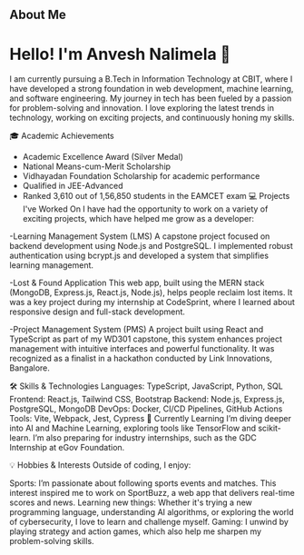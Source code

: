 
## About Me
# Hello! I'm Anvesh Nalimela 👋
I am currently pursuing a B.Tech in Information Technology at CBIT, where I have developed a strong foundation in web development, machine learning, and software engineering. My journey in tech has been fueled by a passion for problem-solving and innovation. I love exploring the latest trends in technology, working on exciting projects, and continuously honing my skills.

🎓 Academic Achievements
- Academic Excellence Award (Silver Medal)
- National Means-cum-Merit Scholarship
- Vidhayadan Foundation Scholarship for academic performance
- Qualified in JEE-Advanced
- Ranked 3,610 out of 1,56,850 students in the EAMCET exam
💻 Projects I've Worked On
I have had the opportunity to work on a variety of exciting projects, which have helped me grow as a developer:

-Learning Management System (LMS)
A capstone project focused on backend development using Node.js and PostgreSQL. I implemented robust authentication using bcrypt.js and developed a system that simplifies learning management.

-Lost & Found Application
This web app, built using the MERN stack (MongoDB, Express.js, React.js, Node.js), helps people reclaim lost items. It was a key project during my internship at CodeSprint, where I learned about responsive design and full-stack development.

-Project Management System (PMS)
A project built using React and TypeScript as part of my WD301 capstone, this system enhances project management with intuitive interfaces and powerful functionality. It was recognized as a finalist in a hackathon conducted by Link Innovations, Bangalore.

🛠 Skills & Technologies
Languages: TypeScript, JavaScript, Python, SQL
Frontend: React.js, Tailwind CSS, Bootstrap
Backend: Node.js, Express.js, PostgreSQL, MongoDB
DevOps: Docker, CI/CD Pipelines, GitHub Actions
Tools: Vite, Webpack, Jest, Cypress
🌱 Currently Learning
I’m diving deeper into AI and Machine Learning, exploring tools like TensorFlow and scikit-learn. I’m also preparing for industry internships, such as the GDC Internship at eGov Foundation.

💡 Hobbies & Interests
Outside of coding, I enjoy:

Sports: I’m passionate about following sports events and matches. This interest inspired me to work on SportBuzz, a web app that delivers real-time scores and news.
Learning new things: Whether it's trying a new programming language, understanding AI algorithms, or exploring the world of cybersecurity, I love to learn and challenge myself.
Gaming: I unwind by playing strategy and action games, which also help me sharpen my problem-solving skills.